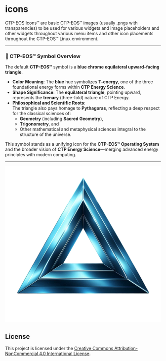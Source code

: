 # icons
CTP-EOS Icons™ are basic CTP-EOS™ images (usually .pngs with transparencies) to be used for various widgets and image placeholders and other widgets throughout various menu items and other icon placements throughout the CTP-EOS™ Linux environment.

---

### 🔷 CTP-EOS™ Symbol Overview

The default **CTP-EOS™** symbol is a **blue chrome equilateral upward-facing triangle**.

- **Color Meaning**: The **blue** hue symbolizes **T-energy**, one of the three foundational energy forms within **CTP Energy Science**.
- **Shape Significance**: The **equilateral triangle**, pointing upward, represents the **trenary** (three-fold) nature of CTP Energy.
- **Philosophical and Scientific Roots**:  
  The triangle also pays homage to **Pythagoras**, reflecting a deep respect for the classical sciences of:
  - **Geometry** (including **Sacred Geometry**),
  - **Trigonometry**, and
  - Other mathematical and metaphysical sciences integral to the structure of the universe.

This symbol stands as a unifying icon for the **CTP-EOS™ Operating System** and the broader vision of **CTP Energy Science**—merging advanced energy principles with modern computing.

---

![Alt Text](https://github.com/ctp-eos/icons/blob/main/ctp-eos-icon-1.png?raw=true) 

## License

This project is licensed under the [Creative Commons Attribution-NonCommercial 4.0 International License](https://creativecommons.org/licenses/by-nc/4.0/).
